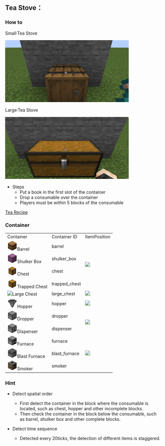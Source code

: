 ## Tea Stove：

### How to

Small·Tea Stove

![how to use tea stove](../../mc_icon/tea_room/tea_stove.gif)

[//]: # (<img src="./mc_icon/tea_room/tea_stove.gif">)

Large·Tea Stove

![how to use tea stove large](../../mc_icon/tea_room/tea_stove_large.gif)

[//]: # (<img src="./mc_icon/tea_room/tea_stove_large.gif">)

* Steps
  * Put a book in the first slot of the container
  * Drop a consumable over the container
  * Players must be within 5 blocks of the consumable

[Tea Recipe](/en_us/tea_room/tea_recipe.md)

### Container

<table>
	<tablebody>
		<tr>
			<td>Container</td>
			<td>Container ID</td>
			<td>ItemPosition</td>
		</tr>
		<tr>
            <td><img src="./mc_icon/decorations/barrel.png">Barrel</td>
			<td>barrel</td>
			<td rowspan="4"><img src="./mc_icon/tea_room/pos_barrel.png"></td>
		</tr>
		<tr>
            <td><img src="./mc_icon/decorations/shulker_box/shulker_box.png">Shulker Box</td>
			<td>shulker_box</td>
		</tr>
		<tr>
            <td><img src="./mc_icon/decorations/chest.png">Chest</td>
			<td>chest</td>
		</tr>
		<tr>
            <td><img src="./mc_icon/redstone/trapped_chest.png">Trapped Chest</td>
			<td>trapped_chest</td>
		</tr>
		<tr>
            <td><img src="./mc_icon/decorations/large_chest.png">Large Chest</td>
			<td>large_chest</td>
			<td><img src="./mc_icon/tea_room/pos_large_chest.png"></td>
		</tr>
		<tr>
            <td><img src="./mc_icon/redstone/hopper.png">Hopper</td>
			<td>hopper</td>
			<td><img src="./mc_icon/tea_room/pos_item_hopper.png"></td>
		</tr>
		<tr>
            <td><img src="./mc_icon/redstone/dropper.png">Dropper</td>
			<td>dropper</td>
			<td rowspan="2"><img src="./mc_icon/tea_room/pos_dropper.png"></td>
		</tr>
		<tr>
            <td><img src="./mc_icon/redstone/dispenser.png">Dispenser</td>
			<td>dispenser</td>
		</tr>
		<tr>
            <td><img src="./mc_icon/decorations/furnace.png">Furnace</td>
			<td>furnace</td>
			<td rowspan="3"><img src="./mc_icon/tea_room/pos_furnace.png"></td>
		</tr>
		<tr>
            <td><img src="./mc_icon/decorations/blast_furnace.png">Blast Furnace</td>
			<td>blast_furnace</td>
		</tr>
		<tr>
            <td><img src="./mc_icon/decorations/smoker.png">Smoker</td>
			<td>smoker</td>
		</tr>
	</tablebody>
</table>

### Hint

* Detect spatial order
   * First detect the container in the block where the consumable is located, such as chest, hopper and other incomplete blocks.
   * Then check the container in the block below the consumable, such as barrel, shulker box and other complete blocks.

* Detect time sequence
   * Detected every 20ticks, the detection of different items is staggered.




